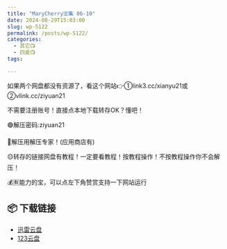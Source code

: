 ```yaml
---
title: "MaryCherry🈴集 06-10"
date: 2024-08-29T15:03:00
slug: wp-5122
permalink: /posts/wp-5122/
categories:
  - 其它📺
  - 四爱📺
tags:

---
```


如果两个网盘都没有资源了，看这个网站👉①link3.cc/xianyu21或②vlink.cc/ziyuan21

不需要注册账号！直接点本地下载转存OK？懂吧！

🟢解压密码:ziyuan21

🔵解压用解压专家！(应用商店有)

🟡转存的链接网盘有教程！一定要看教程！按教程操作！不按教程操作你不会解压！

💰🈶能力的宝，可以点左下角赞赏支持一下网站运行

## 📦 下载链接
- [迅雷云盘](https://blziyuan21.com/pay-download/5122?key=0d3de61bb5&down_id=0)
- [123云盘](https://blziyuan21.com/pay-download/5122?key=0d3de61bb5&down_id=1)

